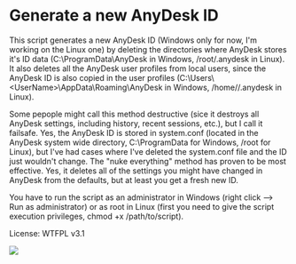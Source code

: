 # Generate a new AnyDesk ID

This script generates a new AnyDesk ID (Windows only for now, I'm working on the Linux one) by deleting the directories where AnyDesk stores it's ID data (C:\\ProgramData\\AnyDesk in Windows, \/root\/.anydesk in Linux). It also deletes all the AnyDesk user profiles from local users, since the AnyDesk ID is also copied in the user profiles (C:\Users\\\<UserName>\AppData\Roaming\AnyDesk in Windows, \/home/<username>/.anydesk in Linux).

Some pepople might call this method destructive (sice it destroys all AnyDesk settings, including history, recent sessions, etc.), but I call it failsafe. Yes, the AnyDesk ID is stored in system.conf (located in the AnyDesk system wide directory, C:\\ProgramData for Windows, /root for Linux), but I've had cases where I've deleted the system.conf file and the ID just wouldn't change. The "nuke everything" method has proven to be most effective. Yes, it deletes all of the settings you might have changed in AnyDesk from the defaults, but at least you get a fresh new ID.

You have to run the script as an administrator in Windows (right click --> Run as administrator) or as root in Linux (first you need to give the script execution privileges, chmod +x /path/to/script).

License: WTFPL v3.1

<img src="http://www.wtfpl.net/wp-content/uploads/2012/12/wtfpl-badge-1.png">
